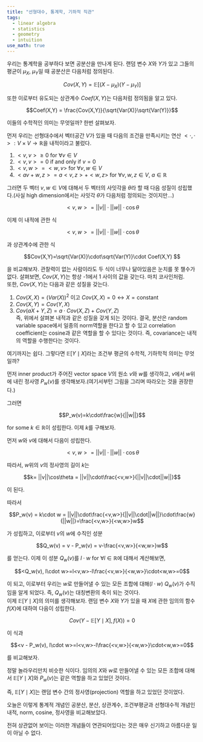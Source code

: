 ```yaml
---
title: "선형대수, 통계학, 기하적 직관"
tags:
  - linear algebra
  - statistics
  - geometry
  - intuition
use_math: true
---
```


우리는 통계학을 공부하다 보면 공분산을 만나게 된다. 랜덤 변수 $X$와 $Y$가 있고 그들의 평균이 $\mu_X$, $\mu_Y$일 때 공분산은 다음처럼 정의된다.  

$$Cov(X,Y) = \mathbb{E}[(X-\mu_X)(Y-\mu_Y)]$$  

또한 이로부터 유도되는 상관계수 $Coef(X,Y)$는 다음처럼 정의됨을 알고 있다.  

$$Coef(X,Y) = \frac{Cov(X,Y)}{\sqrt{Var(X)}\sqrt{Var(Y)}}$$  


이들의 수학적인 의미는 무엇일까? 한번 살펴보자.

먼저 우리는 선형대수에서 벡터공간 $V$가 있을 때 다음의 조건을 만족시키는 연산 $<\cdot,\cdot>:V\times V\to\mathbb{R}$을 내적이라고 불렀다.  
1. $<v,v>\geq0$ for $\forall v\in V$  
2. $<v,v>=0$ if and only if $v=0$  
3. $<v,w> = <w,v>$ for $\forall v,w\in V$
4. $<av+w, z> = a<v,z> + <w,z>$ for $\forall v,w,z\in V$, $a\in\mathbb{R}$  

그러면 두 벡터 $v, w\in V$에 대해서 두 벡터의 사잇각을 $\theta$라 할 때 다음 성질이 성립했다.(사실 high dimension에서는 사잇각 $\theta$가 다음처럼 정의되는 것이지만...)

$$<v,w> = ||v||\cdot ||w||\cdot\cos\theta$$  

이제 이 내적에 관한 식  

$$<v,w> = ||v||\cdot ||w||\cdot\cos\theta$$  

과 상관계수에 관한 식  

$$Cov(X,Y)=\sqrt{Var(X)}\cdot\sqrt{Var(Y)}\cdot Coef(X,Y) $$  

을 비교해보자. 관찰력이 없는 사람이라도 두 식이 너무나 닮아있음은 눈치를 못 챌수가 없다. 살펴보면, $Cov(X,Y)$는 항상 -1에서 1 사이의 값을 갖는다. 마치 코사인처럼.  
또한, $Cov(X,Y)$는 다음과 같은 성질을 갖는다.  
1. $Cov(X,X) = (Var(X))^2$ 이고 $Cov(X,X)=0 \leftrightarrow X=\text{constant}$  
2. $Cov(X,Y) = Cov(Y,X)$  
3. $Cov(aX+Y, Z) = a\cdot Cov(X,Z) + Cov(Y,Z)$  
즉, 위에서 살펴본 내적과 같은 성질을 갖게 되는 것이다. 결국, 분산은 random variable space에서 일종의 norm역할을 한다고 할 수 있고 correlation coefficient는 cosine과 같은 역할을 할 수 있다는 것이다. 즉, covariance는 내적의 역할을 수행한다는 것이다.

여기까지는 쉽다. 그렇다면 $\mathbb{E}[Y\mid X]$라는 조건부 평균의 수학적, 기하학적 의미는 무엇일까?  

먼저 inner product가 주어진 vector space $V$의 원소 $v$와 $w$를 생각하고, $v$에서 $w$위에 내린 정사영 $P_w(v)$를 생각해보자.(여기서부턴 그림을 그리며 따라오는 것을 권장한다.)  

그러면  

$$P_w(v)=k\cdot\frac{w}{||w||}$$  

for some $k\in\mathbb{R}$이 성립한다. 이제 $k$를 구해보자.  

먼저 $w$와 $v$에 대해서 다음이 성립한다.  

$$<v,w> = ||v||\cdot||w||\cdot\cos\theta$$  

따라서, $w$위의 $v$의 정사영의 길이 $k$는  

$$k= ||v||\cos\theta = ||v||\cdot\frac{<v,w>}{||v||\cdot||w||}$$  

이 된다.  

따라서  

$$P_w(v) = k\cdot w = ||v||\cdot\frac{<v,w>}{||v||\cdot||w||}\cdot\frac{w}{||w||}=\frac{<v,w>}{<w,w>}w$$  

가 성립하고, 이로부터 $v$의 $w$에 수직인 성분  

$$Q_w(v) = v - P_w(v) = v-\frac{<v,w>}{<w,w>}w$$  

를 얻는다. 이제 이 성분 $Q_w(v)$를 $l\cdot w$ for $\forall l\in\mathbb{R}$에 대해서 계산해보면,  

$$<Q_w(v), l\cdot w>=l<v,w>-l\frac{<v,w>}{<w,w>}\cdot<w,w>=0$$  

이 되고, 이로부터 우리는 $w$로 만들어낼 수 있는 모든 조합에 대해($l\cdot w$) $Q_w(v)$가 수직임을 알게 되었다. 즉, $Q_w(v)$는 대칭변환의 축이 되는 것이다.  
이제 $\mathbb{E}[Y\mid X]$의 의미를 생각해보자. 랜덤 변수 $X$와 $Y$가 있을 때 $X$에 관한 임의의 함수 $f(X)$에 대하여 다음이 성립한다.  

$$Cov(Y-\mathbb{E}[Y\mid X], f(X)) = 0$$  

이 식과  

$$<v - P_w(v), l\cdot w>=l<v,w>-l\frac{<v,w>}{<w,w>}\cdot<w,w>=0$$  

를 비교해보자.  

정말 놀라우리만치 비슷한 식이다. 임의의 $X$와 $w$로 만들어낼 수 있는 모든 조합에 대해서 $\mathbb{E}[Y\mid X]$와 $P_w(v)$는 같은 역할을 하고 있었던 것이다.  

즉, $\mathbb{E}[Y\mid X]$는 랜덤 변수 간의 정사영(projection) 역할을 하고 있었던 것이었다.  

오늘은 이렇게 통계적 개념인 공분산, 분산, 상관계수, 조건부평균과 선형대수적 개념인 내적, norm, cosine, 정사영을 비교해보았다.  

전혀 상관없어 보이는 이러한 개념들이 연관되어있다는 것은 매우 신기하고 아름다운 일이 아닐 수 없다.  
